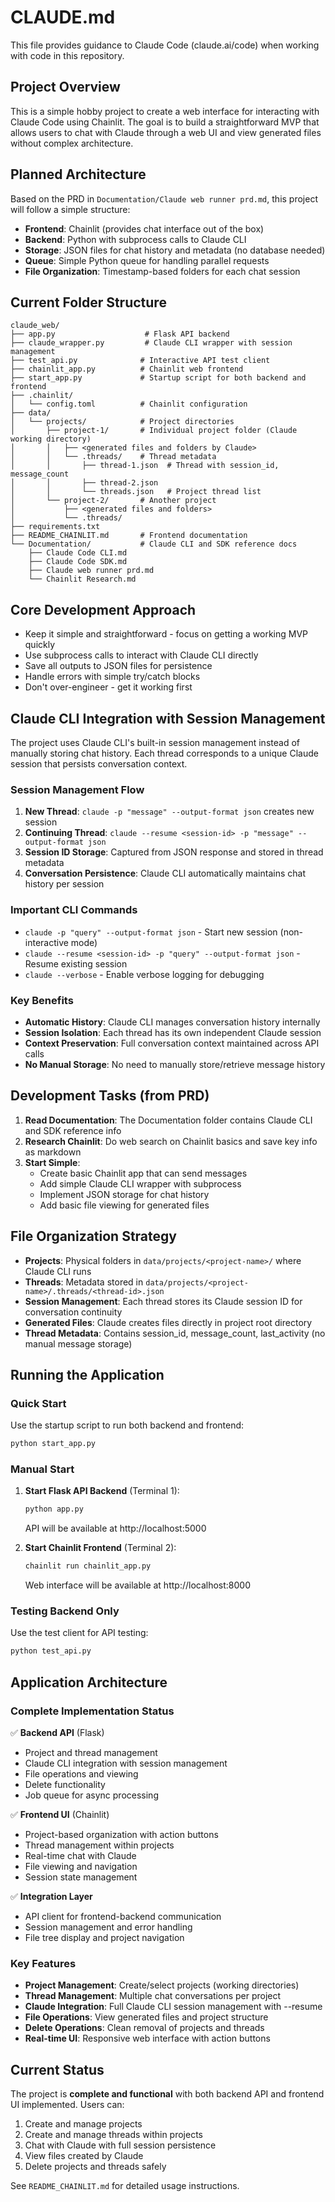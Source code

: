 # CLAUDE.md

This file provides guidance to Claude Code (claude.ai/code) when working with code in this repository.

## Project Overview

This is a simple hobby project to create a web interface for interacting with Claude Code using Chainlit. The goal is to build a straightforward MVP that allows users to chat with Claude through a web UI and view generated files without complex architecture.

## Planned Architecture

Based on the PRD in `Documentation/Claude web runner prd.md`, this project will follow a simple structure:

- **Frontend**: Chainlit (provides chat interface out of the box)
- **Backend**: Python with subprocess calls to Claude CLI
- **Storage**: JSON files for chat history and metadata (no database needed)
- **Queue**: Simple Python queue for handling parallel requests
- **File Organization**: Timestamp-based folders for each chat session

## Current Folder Structure

```
claude_web/
├── app.py                    # Flask API backend
├── claude_wrapper.py         # Claude CLI wrapper with session management
├── test_api.py              # Interactive API test client
├── chainlit_app.py          # Chainlit web frontend
├── start_app.py             # Startup script for both backend and frontend
├── .chainlit/
│   └── config.toml          # Chainlit configuration
├── data/
│   └── projects/            # Project directories
│       ├── project-1/       # Individual project folder (Claude working directory)
│       │   ├── <generated files and folders by Claude>
│       │   └── .threads/    # Thread metadata
│       │       ├── thread-1.json  # Thread with session_id, message_count
│       │       ├── thread-2.json
│       │       └── threads.json   # Project thread list
│       └── project-2/       # Another project
│           ├── <generated files and folders>
│           └── .threads/
├── requirements.txt
├── README_CHAINLIT.md       # Frontend documentation
└── Documentation/           # Claude CLI and SDK reference docs
    ├── Claude Code CLI.md
    ├── Claude Code SDK.md
    ├── Claude web runner prd.md
    └── Chainlit Research.md
```

## Core Development Approach

- Keep it simple and straightforward - focus on getting a working MVP quickly
- Use subprocess calls to interact with Claude CLI directly
- Save all outputs to JSON files for persistence
- Handle errors with simple try/catch blocks
- Don't over-engineer - get it working first

## Claude CLI Integration with Session Management

The project uses Claude CLI's built-in session management instead of manually storing chat history. Each thread corresponds to a unique Claude session that persists conversation context.

### Session Management Flow
1. **New Thread**: `claude -p "message" --output-format json` creates new session
2. **Continuing Thread**: `claude --resume <session-id> -p "message" --output-format json` 
3. **Session ID Storage**: Captured from JSON response and stored in thread metadata
4. **Conversation Persistence**: Claude CLI automatically maintains chat history per session

### Important CLI Commands
- `claude -p "query" --output-format json` - Start new session (non-interactive mode)
- `claude --resume <session-id> -p "query" --output-format json` - Resume existing session
- `claude --verbose` - Enable verbose logging for debugging

### Key Benefits
- **Automatic History**: Claude CLI manages conversation history internally
- **Session Isolation**: Each thread has its own independent Claude session
- **Context Preservation**: Full conversation context maintained across API calls
- **No Manual Storage**: No need to manually store/retrieve message history

## Development Tasks (from PRD)

1. **Read Documentation**: The Documentation folder contains Claude CLI and SDK reference info
2. **Research Chainlit**: Do web search on Chainlit basics and save key info as markdown
3. **Start Simple**: 
   - Create basic Chainlit app that can send messages
   - Add simple Claude CLI wrapper with subprocess
   - Implement JSON storage for chat history
   - Add basic file viewing for generated files

## File Organization Strategy

- **Projects**: Physical folders in `data/projects/<project-name>/` where Claude CLI runs
- **Threads**: Metadata stored in `data/projects/<project-name>/.threads/<thread-id>.json`
- **Session Management**: Each thread stores its Claude session ID for conversation continuity
- **Generated Files**: Claude creates files directly in project root directory
- **Thread Metadata**: Contains session_id, message_count, last_activity (no manual message storage)

## Running the Application

### Quick Start
Use the startup script to run both backend and frontend:
```bash
python start_app.py
```

### Manual Start
1. **Start Flask API Backend** (Terminal 1):
   ```bash
   python app.py
   ```
   API will be available at http://localhost:5000

2. **Start Chainlit Frontend** (Terminal 2):
   ```bash
   chainlit run chainlit_app.py
   ```
   Web interface will be available at http://localhost:8000

### Testing Backend Only
Use the test client for API testing:
```bash
python test_api.py
```

## Application Architecture

### Complete Implementation Status
✅ **Backend API** (Flask)
- Project and thread management
- Claude CLI integration with session management  
- File operations and viewing
- Delete functionality
- Job queue for async processing

✅ **Frontend UI** (Chainlit)
- Project-based organization with action buttons
- Thread management within projects
- Real-time chat with Claude
- File viewing and navigation
- Session state management

✅ **Integration Layer**
- API client for frontend-backend communication
- Session management and error handling
- File tree display and project navigation

### Key Features
- **Project Management**: Create/select projects (working directories)
- **Thread Management**: Multiple chat conversations per project
- **Claude Integration**: Full Claude CLI session management with --resume
- **File Operations**: View generated files and project structure  
- **Delete Operations**: Clean removal of projects and threads
- **Real-time UI**: Responsive web interface with action buttons

## Current Status

The project is **complete and functional** with both backend API and frontend UI implemented. Users can:
1. Create and manage projects
2. Create and manage threads within projects  
3. Chat with Claude with full session persistence
4. View files created by Claude
5. Delete projects and threads safely

See `README_CHAINLIT.md` for detailed usage instructions.